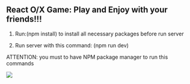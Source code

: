 ## React O/X Game: Play and Enjoy with your friends!!!

1. Run:(npm install) to install all necessary packages before run server

2. Run server with this command: (npm run dev)

ATTENTION: you must to have NPM package manager to run this commands

<img src="https://react-tic-tac-toe-game-opal.vercel.app/project-overview.png">
